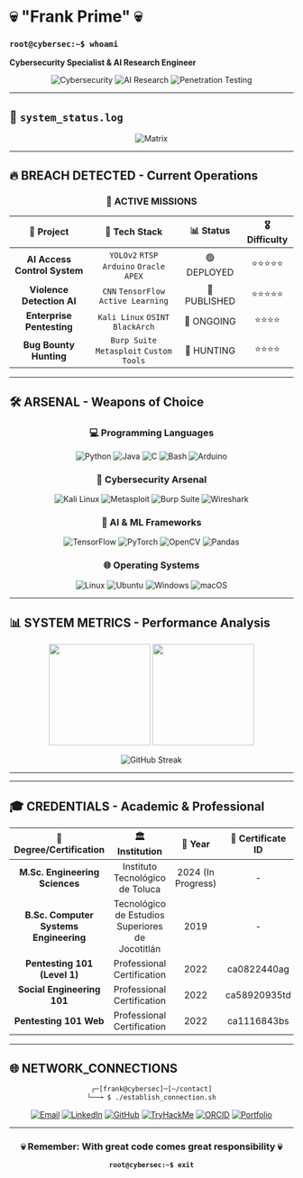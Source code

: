 # 💀 "Frank Prime" 💀
### `root@cybersec:~$ whoami`
**Cybersecurity Specialist & AI Research Engineer**

<div align="center">

![Cybersecurity](https://img.shields.io/badge/Cybersecurity-Expert-red?style=for-the-badge&logo=kalilinux&logoColor=white)
![AI Research](https://img.shields.io/badge/AI%20Research-Advanced-blue?style=for-the-badge&logo=tensorflow&logoColor=white)
![Penetration Testing](https://img.shields.io/badge/Pentesting-Professional-green?style=for-the-badge&logo=metasploit&logoColor=white)

</div>

---

## 🚀 `system_status.log`

<div align="center">

![Matrix](https://readme-typing-svg.herokuapp.com?font=Fira+Code&size=22&duration=3000&pause=1000&color=00FF41&background=000000&center=true&vCenter=true&width=600&lines=Penetration+Testing+%7C+AI+Research;Machine+Learning+%7C+Vulnerability+Analysis;OSINT+%7C+Exploit+Development;Neural+Networks+%7C+Computer+Vision)

</div>


---

## 🔥 **BREACH DETECTED** - Current Operations

<div align="center">

### 🎯 **ACTIVE MISSIONS**

</div>

| 🚨 **Project** | 🔧 **Tech Stack** | 📊 **Status** | 🎖️ **Difficulty** |
|:--------------:|:------------------:|:-------------:|:-----------------:|
| **AI Access Control System** | `YOLOv2` `RTSP` `Arduino` `Oracle APEX` | 🟢 DEPLOYED | ⭐⭐⭐⭐⭐ |
| **Violence Detection AI** | `CNN` `TensorFlow` `Active Learning` | 📄 PUBLISHED | ⭐⭐⭐⭐⭐ |
| **Enterprise Pentesting** | `Kali Linux` `OSINT` `BlackArch` | 🔄 ONGOING | ⭐⭐⭐⭐ |
| **Bug Bounty Hunting** | `Burp Suite` `Metasploit` `Custom Tools` | 🎯 HUNTING | ⭐⭐⭐⭐ |

---

## 🛠️ **ARSENAL** - Weapons of Choice

<div align="center">

### **💻 Programming Languages**
![Python](https://img.shields.io/badge/Python-3776AB?style=for-the-badge&logo=python&logoColor=white)
![Java](https://img.shields.io/badge/Java-ED8B00?style=for-the-badge&logo=java&logoColor=white)
![C](https://img.shields.io/badge/C-00599C?style=for-the-badge&logo=c&logoColor=white)
![Bash](https://img.shields.io/badge/Bash-4EAA25?style=for-the-badge&logo=gnu-bash&logoColor=white)
![Arduino](https://img.shields.io/badge/Arduino-00979D?style=for-the-badge&logo=arduino&logoColor=white)

### **🔐 Cybersecurity Arsenal**
![Kali Linux](https://img.shields.io/badge/Kali_Linux-557C94?style=for-the-badge&logo=kali-linux&logoColor=white)
![Metasploit](https://img.shields.io/badge/Metasploit-2596CD?style=for-the-badge&logo=metasploit&logoColor=white)
![Burp Suite](https://img.shields.io/badge/Burp_Suite-FF6633?style=for-the-badge&logo=burp-suite&logoColor=white)
![Wireshark](https://img.shields.io/badge/Wireshark-1679A7?style=for-the-badge&logo=wireshark&logoColor=white)

### **🤖 AI & ML Frameworks**
![TensorFlow](https://img.shields.io/badge/TensorFlow-FF6F00?style=for-the-badge&logo=tensorflow&logoColor=white)
![PyTorch](https://img.shields.io/badge/PyTorch-EE4C2C?style=for-the-badge&logo=pytorch&logoColor=white)
![OpenCV](https://img.shields.io/badge/OpenCV-27338e?style=for-the-badge&logo=opencv&logoColor=white)
![Pandas](https://img.shields.io/badge/Pandas-2C2D72?style=for-the-badge&logo=pandas&logoColor=white)

### **🌐 Operating Systems**
![Linux](https://img.shields.io/badge/Linux-FCC624?style=for-the-badge&logo=linux&logoColor=black)
![Ubuntu](https://img.shields.io/badge/Ubuntu-E95420?style=for-the-badge&logo=ubuntu&logoColor=white)
![Windows](https://img.shields.io/badge/Windows-0078D6?style=for-the-badge&logo=windows&logoColor=white)
![macOS](https://img.shields.io/badge/macOS-000000?style=for-the-badge&logo=apple&logoColor=white)

</div>

---

## 📊 **SYSTEM METRICS** - Performance Analysis

<div align="center">

<img height="180em" src="https://github-readme-stats-sigma-five.vercel.app/api?username=AI-Root01&show_icons=true&theme=radical&include_all_commits=true&count_private=true&hide_border=true&bg_color=0d1117&title_color=ff6b6b&text_color=ffffff&icon_color=ff6b6b"/>

<img height="180em" src="https://github-readme-stats.vercel.app/api/top-langs/?username=AI-Root01&layout=compact&langs_count=8&theme=radical&hide_border=true&bg_color=0d1117&title_color=ff6b6b&text_color=ffffff"/>

</div>

<div align="center">

![GitHub Streak](https://github-readme-streak-stats.herokuapp.com/?user=AI-Root01&theme=radical&hide_border=true&background=0d1117)

</div>

---


---

## 🎓 **CREDENTIALS** - Academic & Professional

<div align="center">

| 🎯 **Degree/Certification** | 🏛️ **Institution** | 📅 **Year** | 🔢 **Certificate ID** |
|:---------------------------:|:-------------------:|:-----------:|:---------------------:|
| **M.Sc. Engineering Sciences** | Instituto Tecnológico de Toluca | 2024 (In Progress) | - |
| **B.Sc. Computer Systems Engineering** | Tecnológico de Estudios Superiores de Jocotitlán | 2019 | - |
| **Pentesting 101 (Level 1)** | Professional Certification | 2022 | ca0822440ag |
| **Social Engineering 101** | Professional Certification | 2022 | ca58920935td |
| **Pentesting 101 Web** | Professional Certification | 2022 | ca1116843bs |

</div>

---

## 🌐 **NETWORK_CONNECTIONS**

<div align="center">

```bash
┌─[frank@cybersec]─[~/contact]
└──╼ $ ./establish_connection.sh
```

[![Email](https://img.shields.io/badge/ProtonMail-8B89CC?style=for-the-badge&logo=protonmail&logoColor=white)](mailto:frank_primero@protonmail.com)
[![LinkedIn](https://img.shields.io/badge/LinkedIn-0077B5?style=for-the-badge&logo=linkedin&logoColor=white)](https://linkedin.com/in/francisco-primero)
[![GitHub](https://img.shields.io/badge/GitHub-100000?style=for-the-badge&logo=github&logoColor=white)](https://github.com/AI-Root01)
[![TryHackMe](https://img.shields.io/badge/TryHackMe-212C42?style=for-the-badge&logo=tryhackme&logoColor=white)](https://tryhackme.com/p/unozerov)
[![ORCID](https://img.shields.io/badge/ORCID-A6CE39?style=for-the-badge&logo=orcid&logoColor=white)](https://orcid.org/0009-0006-1988-0038)
[![Portfolio](https://img.shields.io/badge/Portfolio-FF5722?style=for-the-badge&logo=github-pages&logoColor=white)](https://frank-prime-prime.github.io/)

</div>


---

<div align="center">

### 💀 **Remember: With great code comes great responsibility** 💀

**`root@cybersec:~$ exit`**

</div>

